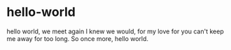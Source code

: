 # hello-world
hello world, we meet again
I knew we would, for my love for you can't keep me away for too long. So once more, hello world. 
